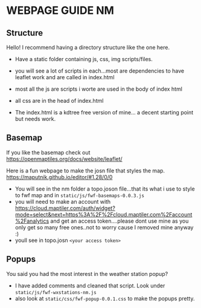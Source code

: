 # WEBPAGE GUIDE NM

## Structure
Hello! I recommend having a directory structure like the one here.

- Have a static folder containing js, css, img scripts/files.
- you will see a lot of scripts in each...most are dependencies to have leaflet work and are called in index.html
- most all the js are scripts i worte are used in the body of index html
- all css are in the head of index.html

 - The index.html is a kdtree free version of mine... a decent starting point but needs work.



## Basemap

If you like the basemap check out
https://openmaptiles.org/docs/website/leaflet/

Here is a fun webpage to make the josn file that styles the map.
https://maputnik.github.io/editor/#1.28/0/0

- You will see in the nm folder a topo.joson file...that its what i use to style to fwf map and in `static/js/fwf-basemaps-0.0.3.js`
- you will need to make an account with https://cloud.maptiler.com/auth/widget?mode=select&next=https%3A%2F%2Fcloud.maptiler.com%2Faccount%2Fanalytics and get an access token....please dont use mine as you only get so many free ones..not to worry cause I removed mine anyway :)
- youll see in topo.josn `<your access token>`


## Popups
You said you had the most interest in the weather station popup?
- I have added comments and cleaned that script. Look under `static/js/fwf-wxstations-nm.js `
- also look at `static/css/fwf-popup-0.0.1.css` to make the popups pretty.

